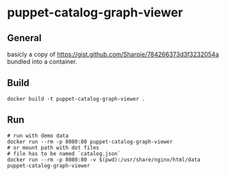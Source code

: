 # puppet-catalog-graph-viewer

## General

basicly a copy of <https://gist.github.com/Sharpie/784266373d3f3232054a> bundled into a container.

## Build

```shell
docker build -t puppet-catalog-graph-viewer .
```

## Run

```shell
# run with demo data
docker run --rm -p 8080:80 puppet-catalog-graph-viewer
# or mount path with dot files
# file has to be named `catalog.json`
docker run --rm -p 8080:80 -v $(pwd):/usr/share/nginx/html/data puppet-catalog-graph-viewer
```
